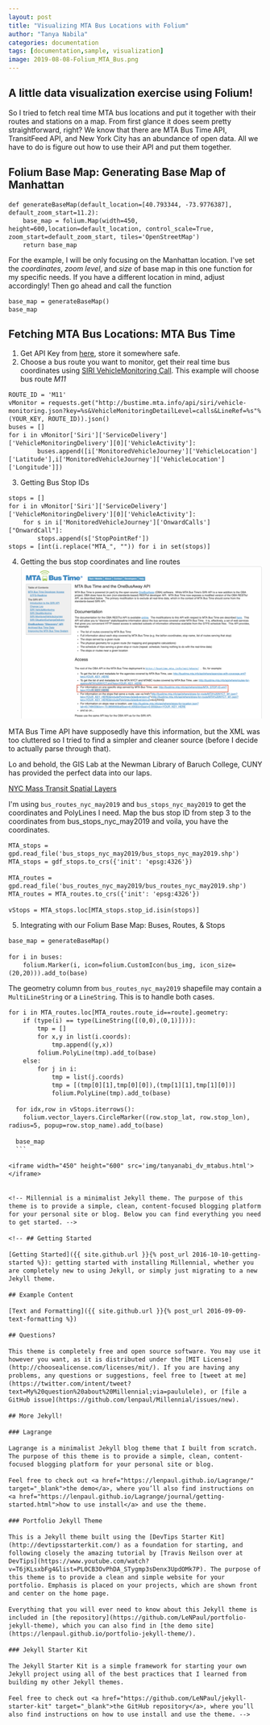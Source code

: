```yaml
---
layout: post
title: "Visualizing MTA Bus Locations with Folium"
author: "Tanya Nabila"
categories: documentation
tags: [documentation,sample, visualization]
image: 2019-08-08-Folium_MTA_Bus.png
---
```


## A little data visualization exercise using Folium!
So I tried to fetch real time MTA bus locations and put it together with their routes and stations on a map. From first glance it does seem pretty straightforward, right? We know that there are MTA Bus Time API, TransitFeed API, and New York City has an abundance of open data. All we have to do is figure out how to use their API and put them together.

## Folium Base Map: Generating Base Map of Manhattan
```
def generateBaseMap(default_location=[40.793344, -73.9776387], default_zoom_start=11.2):
    base_map = folium.Map(width=450, height=600,location=default_location, control_scale=True, zoom_start=default_zoom_start, tiles='OpenStreetMap')
    return base_map
```
For the example, I will be only focusing on the Manhattan location. I've set the _coordinates_, _zoom level_, and _size_ of base map in this one function for my specific needs. If you have a different location in mind, adjust accordingly! Then go ahead and call the function
```
base_map = generateBaseMap()
base_map
```

## Fetching MTA Bus Locations: MTA Bus Time
1. Get API Key from [here](http://spreadsheets.google.com/viewform?hl=en&formkey=dG9kcGIxRFpSS0NhQWM4UjA0V0VkNGc6MQ#gid=0), store it somewhere safe.
2. Choose a bus route you want to monitor, get their real time bus coordinates using [SIRI VehicleMonitoring Call](http://bustime.mta.info/wiki/Developers/SIRIVehicleMonitoring). This example will choose bus route *M11*
```
ROUTE_ID = 'M11'
vMonitor = requests.get("http://bustime.mta.info/api/siri/vehicle-monitoring.json?key=%s&VehicleMonitoringDetailLevel=calls&LineRef=%s"%(YOUR_KEY, ROUTE_ID)).json()
buses = []
for i in vMonitor['Siri']['ServiceDelivery']['VehicleMonitoringDelivery'][0]['VehicleActivity']:
        buses.append([i['MonitoredVehicleJourney']['VehicleLocation']['Latitude'],i['MonitoredVehicleJourney']['VehicleLocation']['Longitude']])
```
3. Getting Bus Stop IDs
  ```
  stops = []
  for i in vMonitor['Siri']['ServiceDelivery']['VehicleMonitoringDelivery'][0]['VehicleActivity']:
      for s in i['MonitoredVehicleJourney']['OnwardCalls']["OnwardCall"]:
          stops.append(s['StopPointRef'])
  stops = [int(i.replace("MTA_", "")) for i in set(stops)]
  ```

4. Getting the bus stop coordinates and line routes <br>
![](img/MTA_Bus.png)<br>

  MTA Bus Time API have supposedly have this information, but the XML was too cluttered so I tried to find a simpler and cleaner source (before I decide to actually parse through that). <br>

  Lo and behold, the GIS Lab at the Newman Library of Baruch College, CUNY has provided the perfect data into our laps.

  [NYC Mass Transit Spatial Layers](https://www.baruch.cuny.edu/confluence/pages/viewpage.action?pageId=28016896)

  I'm using `bus_routes_nyc_may2019` and `bus_stops_nyc_may2019` to get the coordinates and PolyLines I need. Map the bus stop ID from step 3 to the coordinates from bus_stops_nyc_may2019 and voila, you have the coordinates.

  ```
  MTA_stops = gpd.read_file('bus_stops_nyc_may2019/bus_stops_nyc_may2019.shp')
  MTA_stops = gdf_stops.to_crs({'init': 'epsg:4326'})

  MTA_routes = gpd.read_file('bus_routes_nyc_may2019/bus_routes_nyc_may2019.shp')
  MTA_routes = MTA_routes.to_crs({'init': 'epsg:4326'})

  vStops = MTA_stops.loc[MTA_stops.stop_id.isin(stops)]
  ```

5. Integrating with our Folium Base Map: Buses, Routes, & Stops
  ```
  base_map = generateBaseMap()

  for i in buses:
      folium.Marker(i, icon=folium.CustomIcon(bus_img, icon_size=(20,20))).add_to(base)
  ```
  The geometry column from `bus_routes_nyc_may2019` shapefile may contain a `MultiLineString` or a `LineString`. This is to handle both cases.
  ```    
  for i in MTA_routes.loc[MTA_routes.route_id==route].geometry:
      if (type(i) == type(LineString([(0,0),(0,1)]))):
          tmp = []
          for x,y in list(i.coords):
              tmp.append((y,x))
          folium.PolyLine(tmp).add_to(base)
      else:
          for j in i:
              tmp = list(j.coords)
              tmp = [(tmp[0][1],tmp[0][0]),(tmp[1][1],tmp[1][0])]
              folium.PolyLine(tmp).add_to(base)

    for idx,row in vStops.iterrows():
      folium.vector_layers.CircleMarker((row.stop_lat, row.stop_lon), radius=5, popup=row.stop_name).add_to(base)

    base_map
    ```

<iframe width="450" height="600" src='img/tanyanabi_dv_mtabus.html'></iframe>


<!-- Millennial is a minimalist Jekyll theme. The purpose of this theme is to provide a simple, clean, content-focused blogging platform for your personal site or blog. Below you can find everything you need to get started. -->

<!-- ## Getting Started

[Getting Started]({{ site.github.url }}{% post_url 2016-10-10-getting-started %}): getting started with installing Millennial, whether you are completely new to using Jekyll, or simply just migrating to a new Jekyll theme.

## Example Content

[Text and Formatting]({{ site.github.url }}{% post_url 2016-09-09-text-formatting %})

## Questions?

This theme is completely free and open source software. You may use it however you want, as it is distributed under the [MIT License](http://choosealicense.com/licenses/mit/). If you are having any problems, any questions or suggestions, feel free to [tweet at me](https://twitter.com/intent/tweet?text=My%20question%20about%20Millennial;via=paululele), or [file a GitHub issue](https://github.com/lenpaul/Millennial/issues/new).

## More Jekyll!

### Lagrange

Lagrange is a minimalist Jekyll blog theme that I built from scratch. The purpose of this theme is to provide a simple, clean, content-focused blogging platform for your personal site or blog.

Feel free to check out <a href="https://lenpaul.github.io/Lagrange/" target="_blank">the demo</a>, where you’ll also find instructions on <a href="https://lenpaul.github.io/Lagrange/journal/getting-started.html">how to use install</a> and use the theme.

### Portfolio Jekyll Theme

This is a Jekyll theme built using the [DevTips Starter Kit](http://devtipsstarterkit.com/) as a foundation for starting, and following closely the amazing tutorial by [Travis Neilson over at DevTips](https://www.youtube.com/watch?v=T6jKLsxbFg4&list=PL0CB3OvPhDA_STygmp3sDenx3UpdOMk7P). The purpose of this theme is to provide a clean and simple website for your portfolio. Emphasis is placed on your projects, which are shown front and center on the home page.

Everything that you will ever need to know about this Jekyll theme is included in [the repository](https://github.com/LeNPaul/portfolio-jekyll-theme), which you can also find in [the demo site](https://lenpaul.github.io/portfolio-jekyll-theme/).

### Jekyll Starter Kit

The Jekyll Starter Kit is a simple framework for starting your own Jekyll project using all of the best practices that I learned from building my other Jekyll themes.

Feel free to check out <a href="https://github.com/LeNPaul/jekyll-starter-kit" target="_blank">the GitHub repository</a>, where you’ll also find instructions on how to use install and use the theme. -->
